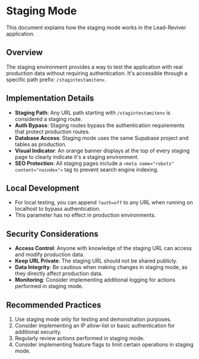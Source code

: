 
# Staging Mode

This document explains how the staging mode works in the Lead-Reviver application.

## Overview

The staging environment provides a way to test the application with real production data without requiring authentication. It's accessible through a specific path prefix: `/stagintestamitenv`.

## Implementation Details

- **Staging Path**: Any URL path starting with `/stagintestamitenv` is considered a staging route.
- **Auth Bypass**: Staging routes bypass the authentication requirements that protect production routes.
- **Database Access**: Staging mode uses the same Supabase project and tables as production.
- **Visual Indicator**: An orange banner displays at the top of every staging page to clearly indicate it's a staging environment.
- **SEO Protection**: All staging pages include a `<meta name="robots" content="noindex">` tag to prevent search engine indexing.

## Local Development

- For local testing, you can append `?auth=off` to any URL when running on localhost to bypass authentication.
- This parameter has no effect in production environments.

## Security Considerations

- **Access Control**: Anyone with knowledge of the staging URL can access and modify production data.
- **Keep URL Private**: The staging URL should not be shared publicly.
- **Data Integrity**: Be cautious when making changes in staging mode, as they directly affect production data.
- **Monitoring**: Consider implementing additional logging for actions performed in staging mode.

## Recommended Practices

1. Use staging mode only for testing and demonstration purposes.
2. Consider implementing an IP allow-list or basic authentication for additional security.
3. Regularly review actions performed in staging mode.
4. Consider implementing feature flags to limit certain operations in staging mode.
